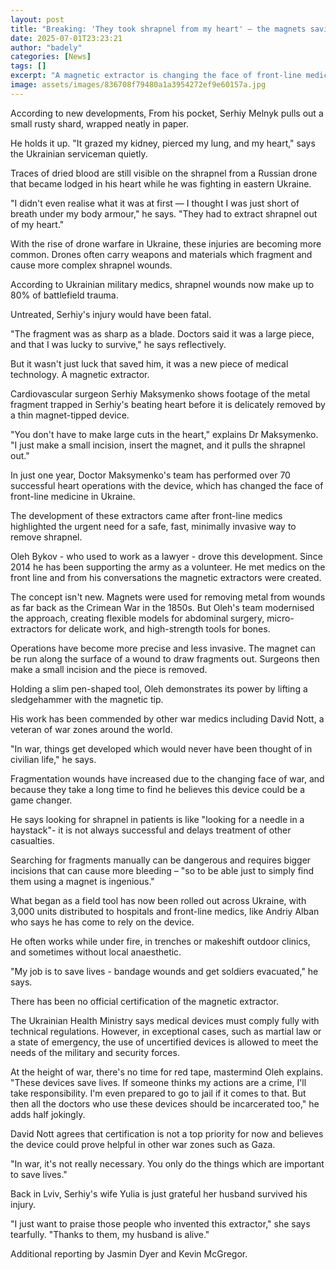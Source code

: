 ```yaml
---
layout: post
title: "Breaking: 'They took shrapnel from my heart' – the magnets saving lives in Ukraine"
date: 2025-07-01T23:23:21
author: "badely"
categories: [News]
tags: []
excerpt: "A magnetic extractor is changing the face of front-line medicine in Ukraine."
image: assets/images/836708f79480a1a3954272ef9e60157a.jpg
---
```


According to new developments, From his pocket, Serhiy Melnyk pulls out a small rusty shard, wrapped neatly in paper.

He holds it up. "It grazed my kidney, pierced my lung, and my heart," says the Ukrainian serviceman quietly.

Traces of dried blood are still visible on the shrapnel from a Russian drone that became lodged in his heart while he was fighting in eastern Ukraine.

"I didn't even realise what it was at first — I thought I was just short of breath under my body armour," he says. "They had to extract shrapnel out of my heart."

With the rise of drone warfare in Ukraine, these injuries are becoming more common. Drones often carry weapons and materials which fragment and cause more complex shrapnel wounds.

According to Ukrainian military medics, shrapnel wounds now make up to 80% of battlefield trauma.

Untreated, Serhiy's injury would have been fatal.

"The fragment was as sharp as a blade. Doctors said it was a large piece, and that I was lucky to survive," he says reflectively.

But it wasn't just luck that saved him, it was a new piece of medical technology. A magnetic extractor.

Cardiovascular surgeon Serhiy Maksymenko shows footage of the metal fragment trapped in Serhiy's beating heart before it is delicately removed by a thin magnet-tipped device.

"You don't have to make large cuts in the heart," explains Dr Maksymenko. "I just make a small incision, insert the magnet, and it pulls the shrapnel out."

In just one year, Doctor Maksymenko's team has performed over 70 successful heart operations with the device, which has changed the face of front-line medicine in Ukraine.

The development of these extractors came after front-line medics highlighted the urgent need for a safe, fast, minimally invasive way to remove shrapnel.

Oleh Bykov - who used to work as a lawyer - drove this development. Since 2014 he has been supporting the army as a volunteer. He met medics on the front line and from his conversations the magnetic extractors were created.

The concept isn't new. Magnets were used for removing metal from wounds as far back as the Crimean War in the 1850s. But Oleh's team modernised the approach, creating flexible models for abdominal surgery, micro-extractors for delicate work, and high-strength tools for bones.

Operations have become more precise and less invasive. The magnet can be run along the surface of a wound to draw fragments out. Surgeons then make a small incision and the piece is removed.

Holding a slim pen-shaped tool, Oleh demonstrates its power by lifting a sledgehammer with the magnetic tip.

His work has been commended by other war medics including David Nott, a veteran of war zones around the world.

"In war, things get developed which would never have been thought of in civilian life," he says.

Fragmentation wounds have increased due to the changing face of war, and because they take a long time to find he believes this device could be a game changer.

He says looking for shrapnel in patients is like "looking for a needle in a haystack"- it is not always successful and delays treatment of other casualties.

Searching for fragments manually can be dangerous and requires bigger incisions that can cause more bleeding – "so to be able just to simply find them using a magnet is ingenious."

What began as a field tool has now been rolled out across Ukraine, with 3,000 units distributed to hospitals and front-line medics, like Andriy Alban who says he has come to rely on the device. 

He often works while under fire, in trenches or makeshift outdoor clinics, and sometimes without local anaesthetic.

"My job is to save lives - bandage wounds and get soldiers evacuated," he says.

There has been no official certification of the magnetic extractor.

The Ukrainian Health Ministry says medical devices must comply fully with technical regulations. However, in exceptional cases, such as martial law or a state of emergency, the use of uncertified devices is allowed to meet the needs of the military and security forces.

At the height of war, there's no time for red tape, mastermind Oleh explains. "These devices save lives. If someone thinks my actions are a crime, I'll take responsibility. I'm even prepared to go to jail if it comes to that. But then all the doctors who use these devices should be incarcerated too," he adds half jokingly.

David Nott agrees that certification is not a top priority for now and believes the device could prove helpful in other war zones such as Gaza.

"In war, it's not really necessary. You only do the things which are important to save lives."

Back in Lviv, Serhiy's wife Yulia is just grateful her husband survived his injury.

"I just want to praise those people who invented this extractor," she says tearfully. "Thanks to them, my husband is alive."

Additional reporting by Jasmin Dyer and Kevin McGregor.

